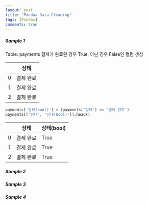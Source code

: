 ```yaml
---
layout: post
title: "Pandas Data Cleaning"
tags: [Pandas]
comments: true
---
```


##### Sample 1
Table: payments
결제가 완료된 경우 True, 아닌 경우 False인 컬럼 생성

|   | 상태      |
|---|-----------|
| 0 | 결제 완료 |
| 1 | 결제 완료 |
| 2 | 결제 완료 |

```python
payments['상태(bool)'] = (payments['상태'] == '결제 완료')
payments[['상태', '상태(bool)']].head()
```

|   | 상태      | 상태(bool) |
|---|-----------|------------|
| 0 | 결제 완료 | True       |
| 1 | 결제 완료 | True       |
| 2 | 결제 완료 | True       |

##### Sample 2

##### Sample 3

##### Sample 4
